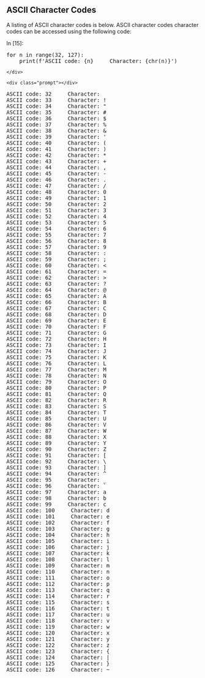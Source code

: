 
## ASCII Character Codes
A listing of ASCII character codes is below. ASCII character codes  character codes can be accessed using the following code:
<div class="cell border-box-sizing code_cell rendered">
<div class="input">
<div class="prompt input_prompt">In&nbsp;[15]:</div>
<div class="inner_cell">
    <div class="input_area">
<div class=" highlight hl-ipython3"><pre><span></span><span class="k">for</span> <span class="n">n</span> <span class="ow">in</span> <span class="nb">range</span><span class="p">(</span><span class="mi">32</span><span class="p">,</span> <span class="mi">127</span><span class="p">):</span>
    <span class="nb">print</span><span class="p">(</span><span class="n">f</span><span class="s1">&#39;ASCII code: </span><span class="si">{n}</span><span class="s1">     Character: {chr(n)}&#39;</span><span class="p">)</span>
</pre></div>

    </div>
</div>
</div>

<div class="output_wrapper">
<div class="output">


<div class="output_area">

    <div class="prompt"></div>


<div class="output_subarea output_stream output_stdout output_text">
<pre>ASCII code: 32     Character:  
ASCII code: 33     Character: !
ASCII code: 34     Character: &#34;
ASCII code: 35     Character: #
ASCII code: 36     Character: $
ASCII code: 37     Character: %
ASCII code: 38     Character: &amp;
ASCII code: 39     Character: &#39;
ASCII code: 40     Character: (
ASCII code: 41     Character: )
ASCII code: 42     Character: *
ASCII code: 43     Character: +
ASCII code: 44     Character: ,
ASCII code: 45     Character: -
ASCII code: 46     Character: .
ASCII code: 47     Character: /
ASCII code: 48     Character: 0
ASCII code: 49     Character: 1
ASCII code: 50     Character: 2
ASCII code: 51     Character: 3
ASCII code: 52     Character: 4
ASCII code: 53     Character: 5
ASCII code: 54     Character: 6
ASCII code: 55     Character: 7
ASCII code: 56     Character: 8
ASCII code: 57     Character: 9
ASCII code: 58     Character: :
ASCII code: 59     Character: ;
ASCII code: 60     Character: &lt;
ASCII code: 61     Character: =
ASCII code: 62     Character: &gt;
ASCII code: 63     Character: ?
ASCII code: 64     Character: @
ASCII code: 65     Character: A
ASCII code: 66     Character: B
ASCII code: 67     Character: C
ASCII code: 68     Character: D
ASCII code: 69     Character: E
ASCII code: 70     Character: F
ASCII code: 71     Character: G
ASCII code: 72     Character: H
ASCII code: 73     Character: I
ASCII code: 74     Character: J
ASCII code: 75     Character: K
ASCII code: 76     Character: L
ASCII code: 77     Character: M
ASCII code: 78     Character: N
ASCII code: 79     Character: O
ASCII code: 80     Character: P
ASCII code: 81     Character: Q
ASCII code: 82     Character: R
ASCII code: 83     Character: S
ASCII code: 84     Character: T
ASCII code: 85     Character: U
ASCII code: 86     Character: V
ASCII code: 87     Character: W
ASCII code: 88     Character: X
ASCII code: 89     Character: Y
ASCII code: 90     Character: Z
ASCII code: 91     Character: [
ASCII code: 92     Character: \
ASCII code: 93     Character: ]
ASCII code: 94     Character: ^
ASCII code: 95     Character: _
ASCII code: 96     Character: `
ASCII code: 97     Character: a
ASCII code: 98     Character: b
ASCII code: 99     Character: c
ASCII code: 100     Character: d
ASCII code: 101     Character: e
ASCII code: 102     Character: f
ASCII code: 103     Character: g
ASCII code: 104     Character: h
ASCII code: 105     Character: i
ASCII code: 106     Character: j
ASCII code: 107     Character: k
ASCII code: 108     Character: l
ASCII code: 109     Character: m
ASCII code: 110     Character: n
ASCII code: 111     Character: o
ASCII code: 112     Character: p
ASCII code: 113     Character: q
ASCII code: 114     Character: r
ASCII code: 115     Character: s
ASCII code: 116     Character: t
ASCII code: 117     Character: u
ASCII code: 118     Character: v
ASCII code: 119     Character: w
ASCII code: 120     Character: x
ASCII code: 121     Character: y
ASCII code: 122     Character: z
ASCII code: 123     Character: {
ASCII code: 124     Character: |
ASCII code: 125     Character: }
ASCII code: 126     Character: ~
</pre>
</div>
</div>

</div>
</div>

</div>
 

